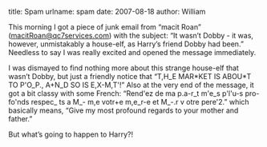 title: Spam
urlname: spam
date: 2007-08-18
author: William

This morning I got a piece of junk email from &ldquo;macit Roan&rdquo;
(macitRoan@qc7services.com) with the subject: &ldquo;It wasn&#x02bc;t Dobby - it
was, however, unmistakably a house-elf, as Harry&#x02bc;s friend Dobby had
been.&rdquo; Needless to say I was really excited and opened the message
immediately.

I was dismayed to find nothing more about this strange house-elf that
wasn&#x02bc;t Dobby, but just a friendly notice that &ldquo;T,H_E MAR\*KET IS
ABOU\*T TO P'O_P., A+N_D SO IS E,X-M,T'!&rdquo; Also at the very end of the
message, it got a bit classy with some French: &ldquo;Rend'ez de ma p.a-r_t
m'e_s p'l'u-s pro-fo'nds respec_ ts a M_- m,e votr+e m,e_r-e et M_-.r v otre
pere'2.&rdquo; which basically means, &ldquo;Give my most profound regards to
your mother and father.&rdquo;

But what&#x02bc;s going to happen to Harry?!
